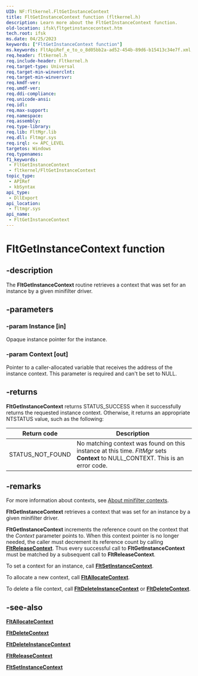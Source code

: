```yaml
---
UID: NF:fltkernel.FltGetInstanceContext
title: FltGetInstanceContext function (fltkernel.h)
description: Learn more about the FltGetInstanceContext function.
old-location: ifsk\fltgetinstancecontext.htm
tech.root: ifsk
ms.date: 04/25/2023
keywords: ["FltGetInstanceContext function"]
ms.keywords: FltApiRef_e_to_o_8d05bb2a-ad52-454b-89d6-b15413c34e7f.xml, FltGetInstanceContext, FltGetInstanceContext routine [Installable File System Drivers], fltkernel/FltGetInstanceContext, ifsk.fltgetinstancecontext
req.header: fltkernel.h
req.include-header: Fltkernel.h
req.target-type: Universal
req.target-min-winverclnt: 
req.target-min-winversvr: 
req.kmdf-ver: 
req.umdf-ver: 
req.ddi-compliance: 
req.unicode-ansi: 
req.idl: 
req.max-support: 
req.namespace: 
req.assembly: 
req.type-library: 
req.lib: FltMgr.lib
req.dll: Fltmgr.sys
req.irql: <= APC_LEVEL
targetos: Windows
req.typenames: 
f1_keywords:
 - FltGetInstanceContext
 - fltkernel/FltGetInstanceContext
topic_type:
 - APIRef
 - kbSyntax
api_type:
 - DllExport
api_location:
 - fltmgr.sys
api_name:
 - FltGetInstanceContext
---
```


# FltGetInstanceContext function

## -description

The **FltGetInstanceContext** routine retrieves a context that was set for an instance by a given minifilter driver.

## -parameters

### -param Instance [in]

Opaque instance pointer for the instance.

### -param Context [out]

Pointer to a caller-allocated variable that receives the address of the instance context. This parameter is required and can't be set to NULL.

## -returns

**FltGetInstanceContext** returns STATUS_SUCCESS when it successfully returns the requested instance context. Otherwise, it returns an appropriate NTSTATUS value, such as the following:

| Return code | Description |
| ----------- | ----------- |
| STATUS_NOT_FOUND | No matching context was found on this instance at this time. *FltMgr* sets **Context** to NULL_CONTEXT. This is an error code. |

## -remarks

For more information about contexts, see [About minifilter contexts](/windows-hardware/drivers/ifs/managing-contexts-in-a-minifilter-driver).

**FltGetInstanceContext** retrieves a context that was set for an instance by a given minifilter driver.

**FltGetInstanceContext** increments the reference count on the context that the *Context* parameter points to. When this context pointer is no longer needed, the caller must decrement its reference count by calling [**FltReleaseContext**](nf-fltkernel-fltreleasecontext.md). Thus every successful call to **FltGetInstanceContext** must be matched by a subsequent call to **FltReleaseContext**.

To set a context for an instance, call [**FltSetInstanceContext**](nf-fltkernel-fltsetinstancecontext.md).

To allocate a new context, call [**FltAllocateContext**](nf-fltkernel-fltallocatecontext.md).

To delete a file context, call [**FltDeleteInstanceContext**](nf-fltkernel-fltdeleteinstancecontext.md) or [**FltDeleteContext**](nf-fltkernel-fltdeletecontext.md).

## -see-also

[**FltAllocateContext**](nf-fltkernel-fltallocatecontext.md)

[**FltDeleteContext**](nf-fltkernel-fltdeletecontext.md)

[**FltDeleteInstanceContext**](nf-fltkernel-fltdeleteinstancecontext.md)

[**FltReleaseContext**](nf-fltkernel-fltreleasecontext.md)

[**FltSetInstanceContext**](nf-fltkernel-fltsetinstancecontext.md)
